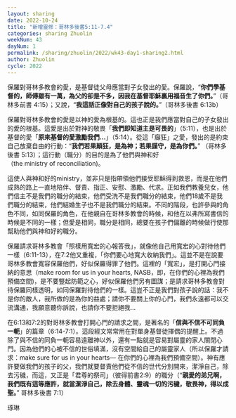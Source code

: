 ```yaml
---
layout: sharing
date: 2022-10-24
title: "新增靈修：哥林多後書5:11-7.4"
categories: sharing Zhuolin
weekNum: 43
dayNum: 1
permalink: /sharing/zhuolin/2022/wk43-day1-sharing2.html
author: Zhuolin
cycle: 2022
---
```


保羅對哥林多教會的愛，是基督徒父母應當對子女發出的愛。保羅說，“**你們學基督的，師傅雖有一萬，為父的卻是不多，因我在基督耶穌裏用福音生了你們。**”（哥林多前書‬ ‭4‬:‭15‬）；又說，“**我這話正像對自己的孩子說的。**”（‭‭哥林多後書‬ ‭6‬:‭13b‬）‭

保羅對哥林多教會的愛是以神的愛為根基的。這也正是我們應當對自己的子女發出的愛的根基。這愛是出於對神的敬畏「**我們即知道主是可畏的**」（5:11），也是出於基督的愛「**原來基督的愛激勵我們…**」（5:14）。從這「癲狂」之愛，發出的是約束自己放棄自由的行動：“**我們若果顛狂，是為神；若果謹守，是為你們。**” （哥林多後書‬ ‭5‬:‭13‬）；這行動（職分）的目的是為了他們與神和好（the ministry of reconciliation)。

這使人與神和好的ministry，並非只是指帶領他們接受耶穌得到救恩，而是在他們成熟的路上一直地陪伴、督責、指正、安慰、激勵、代求。正如我們教養兒女，他們信主不是我們的職分的結束，他們受洗不是我們職分的結束，他們18歲不是我們職分的結束，他們結婚生子也不是我們職分的結束。不同的階段，也許參與的角色不同，如同保羅的角色，在他親自在哥林多教會的時候，和他在以弗所寫書信的時候是不同的一樣；但愛是相同，職分是相同，總要在孩子們偏離的時候做行使那幫助他們與神和好的職分。

保羅請求哥林多教會「照樣用寬宏的心報答我」，就像他自己用寬宏的心對待他們一樣（6:11-13），在7:2他又重複，「你們要心地寬大收納我們」。這並不是在說要哥林多教會寬容保羅他們，好似保羅得罪了他們。這裡的「寬宏」，是打開心門接納的意思（make room for us in your hearts, NASB，即，在你們的心裡為我們預備空間)，是不要豎起防範之心，好似保羅他們另有圖謀；是請求哥林多教會對待保羅同樣透明，如同保羅對待他們的一樣。這豈不正是我們對孩子說的話：我不是你的敵人，我所做的是為你的益處；請你不要關上你的心門，我們永遠都可以交流溝通，我願意聽你訴說，也請你不要拒絕我… 

在6:13和7:2的對哥林多教會打開心門的請求之間，是著名的「**信與不信不可同負一軛**」的篇章（6:14-7:1）。這段經文常常用在對單身基督徒擇偶的提醒上。不過除了與不信的同負一軛容易遠離神以外，還有一點就是容易對屬靈的家人關閉心門。因為他們的心被不信的世俗填滿，沒有空間給自己的屬靈家人（所以保羅才請求：make sure for us in your hearts— 在你們的心裡為我們預備空間）。神有應許要做我們的孩子的父，我們就要督責他們從不信的世代分別開來，潔淨自己，除去污穢，而這，又正是「君尊的祭司」（彼得前書2:9）的職分（“**親愛的弟兄啊，我們既有這等應許，就當潔淨自己，除去身體、靈魂一切的污穢，敬畏神，得以成聖。**” 哥林多後書‬ ‭7‬:‭1）


琢琳


